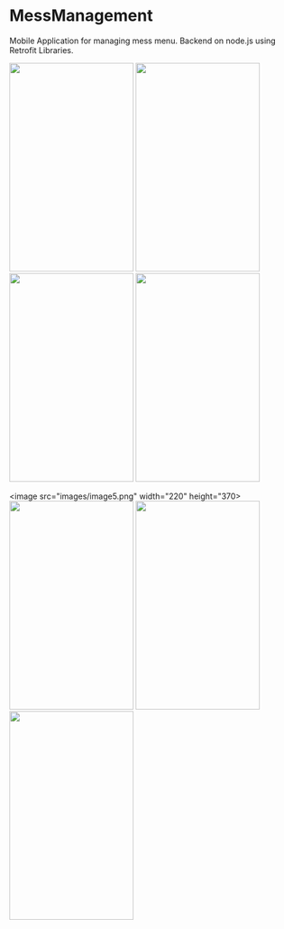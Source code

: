 # MessManagement
Mobile Application for managing mess menu. Backend on node.js using Retrofit Libraries.

<image src="images/image1.png" width="220" height="370"> <image src="images/image2.png" width="220" height="370"> <image src="images/image3.png" width="220" height="370"> <image src="images/image4.png" width="220" height="370">

<image src="images/image5.png" width="220" height="370> <image src="images/image6.png" width="220" height="370"> <image src="images/image7.png" width="220" height="370"> <image src="images/image8.png" width="220" height="370">
